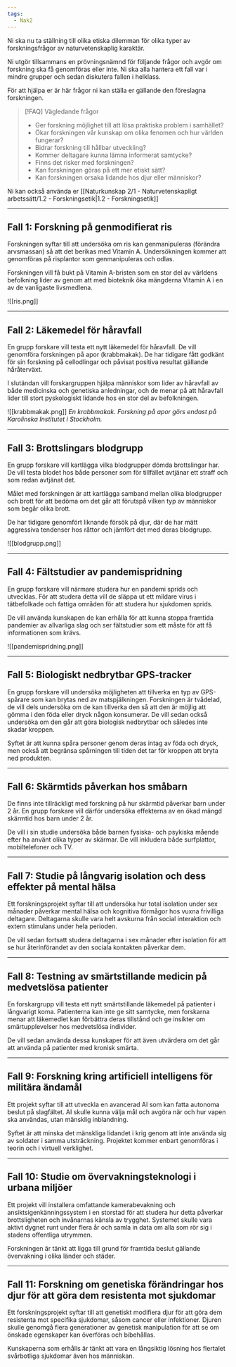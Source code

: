 ```yaml
---
tags:
  - Nak2
---
```


Ni ska nu ta ställning till olika etiska dilemman för olika typer av forskningsfrågor av naturvetenskaplig karaktär.

Ni utgör tillsammans en prövningsnämnd för följande frågor och avgör om forskning ska få genomföras eller inte. Ni ska alla hantera ett fall var i mindre grupper och sedan diskutera fallen i helklass.

För att hjälpa er är här frågor ni kan ställa er gällande den föreslagna forskningen.


>[!FAQ] Vägledande frågor
>- Ger forskning möjlighet till att lösa praktiska problem i samhället?
>- Ökar forskningen vår kunskap om olika fenomen och hur världen fungerar?
>- Bidrar forskning till hållbar utveckling?
>- Kommer deltagare kunna lämna informerat samtycke?
>- Finns det risker med forskningen?
>- Kan forskningen göras på ett mer etiskt sätt?
>- Kan forskningen orsaka lidande hos djur eller människor?

Ni kan också använda er [[Naturkunskap 2/1 - Naturvetenskapligt arbetssätt/1.2 - Forskningsetik|1.2 - Forskningsetik]]

---

## Fall 1: Forskning på genmodifierat ris

Forskningen syftar till att undersöka om ris kan genmanipuleras (förändra arvsmassan) så att det berikas med Vitamin A. Undersökningen kommer att genomföras på risplantor som genmanipuleras och odlas.

Forskningen vill få bukt på Vitamin A-bristen som en stor del av världens befolkning lider av genom att med bioteknik öka mängderna Vitamin A i en av de vanligaste livsmedlena.

![[ris.png]]

---

## Fall 2:  Läkemedel för håravfall

En grupp forskare vill testa ett nytt läkemedel för håravfall. De vill genomföra forskningen på apor (krabbmakak). De har tidigare fått godkänt för sin forskning på cellodlingar och påvisat positiva resultat gällande håråterväxt.

I slutändan vill forskargruppen hjälpa människor som lider av håravfall av både medicinska och genetiska anledningar, och de menar på att håravfall lider till stort pyskologiskt lidande hos en stor del av befolkningen.

![[krabbmakak.png]]
*En krabbmakak. Forskning på apor görs endast på Karolinska Institutet i Stockholm.*

---

## Fall 3: Brottslingars blodgrupp

En grupp forskare vill kartlägga vilka blodgrupper dömda brottslingar har. De vill testa blodet hos både personer som för tillfället avtjänar ett straff och som redan avtjänat det.

Målet med forskningen är att kartlägga samband mellan olika blodgrupper och brott för att bedöma om det går att förutspå vilken typ av människor som begår olika brott.

De har tidigare genomfört liknande försök på djur, där de har mätt aggressiva tendenser hos råttor och jämfört det med deras blodgrupp.

![[blodgrupp.png]]

---

## Fall 4:  Fältstudier av pandemispridning

En grupp forskare vill närmare studera hur en pandemi sprids och utvecklas. För att studera detta vill de släppa ut ett mildare virus i tätbefolkade och fattiga områden för att studera hur sjukdomen sprids.

De vill använda kunskapen de kan erhålla för att kunna stoppa framtida pandemier av allvarliga slag och ser fältstudier som ett måste för att få informationen som krävs.

![[pandemispridning.png]]

---

## Fall 5: Biologiskt nedbrytbar GPS-tracker

En grupp forskare vill undersöka möjligheten att tillverka en typ av GPS-spårare som kan brytas ned av matspjälkningen. Forskningen är tvådelad, de vill dels undersöka om de kan tillverka den så att den är möjlig att gömma i den föda eller dryck någon konsumerar. De vill sedan också undersöka om den går att göra biologisk nedbrytbar och således inte skadar kroppen.

Syftet är att kunna spåra personer genom deras intag av föda och dryck, men också att begränsa spårningen till tiden det tar för kroppen att bryta ned produkten.

---

## Fall 6: Skärmtids påverkan hos småbarn

De finns inte tillräckligt med forskning på hur skärmtid påverkar barn under 2 år. En grupp forskare vill därför undersöka effekterna av en ökad mängd skärmtid hos barn under 2 år.

De vill i sin studie undersöka både barnen fysiska- och psykiska mående efter ha använt olika typer av skärmar. De vill inkludera både surfplattor, mobiltelefoner och TV.

---

## Fall 7: Studie på långvarig isolation och dess effekter på mental hälsa

Ett forskningsprojekt syftar till att undersöka hur total isolation under sex månader påverkar mental hälsa och kognitiva förmågor hos vuxna frivilliga deltagare. Deltagarna skulle vara helt avskurna från social interaktion och extern stimulans under hela perioden.

De vill sedan fortsatt studera deltagarna i sex månader efter isolation för att se hur återinförandet av den sociala kontakten påverkar dem.

---

## Fall 8: Testning av smärtstillande medicin på medvetslösa patienter

En forskargrupp vill testa ett nytt smärtstillande läkemedel på patienter i långvarigt koma. Patienterna kan inte ge sitt samtycke, men forskarna menar att läkemedlet kan förbättra deras tillstånd och ge insikter om smärtupplevelser hos medvetslösa individer.

De vill sedan använda dessa kunskaper för att även utvärdera om det går att använda på patienter med kronisk smärta.

---


## Fall 9:  Forskning kring artificiell intelligens för militära ändamål

Ett projekt syftar till att utveckla en avancerad AI som kan fatta autonoma beslut på slagfältet. AI
skulle kunna välja mål och avgöra när och hur vapen ska användas, utan mänsklig inblandning.

Syftet är att minska det mänskliga lidandet i krig genom att inte använda sig av soldater i samma utsträckning. Projektet kommer enbart genomföras i teorin och i virtuell verklighet.

---

## Fall 10: Studie om övervakningsteknologi i urbana miljöer  

Ett projekt vill installera omfattande kamerabevakning och ansiktsigenkänningssystem i en storstad för att studera hur detta påverkar brottsligheten och invånarnas känsla av trygghet. Systemet skulle vara aktivt dygnet runt under flera år och samla in data om alla som rör sig i stadens offentliga utrymmen.

Forskningen är tänkt att ligga till grund för framtida beslut gällande övervakning i olika länder och städer.

---

## Fall 11: Forskning om genetiska förändringar hos djur för att göra dem resistenta mot sjukdomar

Ett forskningsprojekt syftar till att genetiskt modifiera djur för att göra dem resistenta mot specifika sjukdomar, såsom cancer eller infektioner. Djuren skulle genomgå flera generationer av genetisk manipulation för att se om önskade egenskaper kan överföras och bibehållas.

Kunskaperna som erhålls är tänkt att vara en långsiktig lösning hos flertalet svårbotliga sjukdomar även hos människan.
